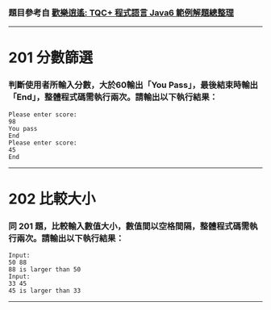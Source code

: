 ### 題目參考自 [歡樂逍遙: TQC+ 程式語言 Java6 範例解題總整理](https://happyplayblogs.blogspot.com/2015/05/tqc-java6-106.html)

---

# 201 分數篩選
### 判斷使用者所輸入分數，大於60輸出「You Pass」，最後結束時輸出「End」，整體程式碼需執行兩次。請輸出以下執行結果：<br />
    Please enter score: 
    98
    You pass
    End
    Please enter score: 
    45
    End

---

# 202 比較大小
### 同 201 題，比較輸入數值大小，數值間以空格間隔，整體程式碼需執行兩次。請輸出以下執行結果：<br />
    Input: 
    50 88
    88 is larger than 50
    Input: 
    33 45
    45 is larger than 33

---

